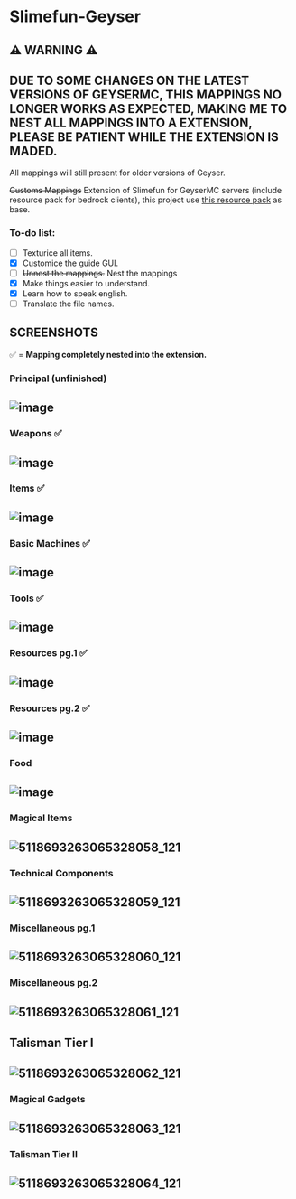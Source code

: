 # Slimefun-Geyser

## ⚠ WARNING ⚠
## DUE TO SOME CHANGES ON THE LATEST VERSIONS OF GEYSERMC, THIS MAPPINGS NO LONGER WORKS AS EXPECTED, MAKING ME TO NEST ALL MAPPINGS INTO A EXTENSION, PLEASE BE PATIENT WHILE THE EXTENSION IS MADED.

All mappings will still present for older versions of Geyser.


~~Customs Mappings~~ Extension of Slimefun for GeyserMC servers (include resource pack for bedrock clients), this project use [this resource pack](https://github.com/xMikux/Slimefun-Resourcepack) as base.

### To-do list:
- [ ] Texturice all items.
- [x] Customice the guide GUI.
- [ ] ~~Unnest the mappings.~~ Nest the mappings
- [x] Make things easier to understand.
- [x] Learn how to speak english.
- [ ] Translate the file names.

## SCREENSHOTS
✅ = **Mapping completely nested into the extension.**
### Principal (unfinished)
![image](https://user-images.githubusercontent.com/86848962/178095545-d5d8d506-cc42-402d-8944-07aa3f10c4dc.png)
---
### Weapons ✅
![image](https://user-images.githubusercontent.com/86848962/178095563-f5270b8b-befe-4f4c-b3cb-103d68e353f3.png)
---
### Items ✅
![image](https://user-images.githubusercontent.com/86848962/178095577-d6e2088e-7c4d-4618-82cb-f7c2a223ec29.png)
---
### Basic Machines ✅
![image](https://user-images.githubusercontent.com/86848962/178095592-37b5662a-6020-4551-8fce-c9d6b48ae2d7.png)
---
### Tools ✅
![image](https://user-images.githubusercontent.com/86848962/178095601-359bb946-4978-4f83-b522-5c0e18a7a3d1.png)
---
### Resources pg.1 ✅
![image](https://user-images.githubusercontent.com/86848962/178095628-d6563678-4a35-43e1-97dc-fafd3927c45b.png)
---
### Resources pg.2 ✅
![image](https://user-images.githubusercontent.com/86848962/178095649-48ccfff9-b14d-4299-9605-569d33988e8f.png)
---
### Food
![image](https://user-images.githubusercontent.com/86848962/178095666-84a8963d-076b-439d-a533-b2db09d6ab44.png)
---
### Magical Items
![5118693263065328058_121](https://user-images.githubusercontent.com/86848962/164431163-1a1af0c6-3bb1-448e-8d11-b9a01658d5c1.jpg)
---
### Technical Components
![5118693263065328059_121](https://user-images.githubusercontent.com/86848962/164431456-54680cb2-d808-4460-9bfd-b6f160847f32.jpg)
---
### Miscellaneous pg.1
![5118693263065328060_121](https://user-images.githubusercontent.com/86848962/164432591-45af76bc-0251-43a2-af48-27a406ea43d0.jpg)
---
### Miscellaneous pg.2
![5118693263065328061_121](https://user-images.githubusercontent.com/86848962/164432836-8ef4b45e-553a-4633-a78a-099307d054a6.jpg)
---
## Talisman Tier I
![5118693263065328062_121](https://user-images.githubusercontent.com/86848962/164433085-ef5a3539-ba19-4150-b13c-21501330c9ae.jpg)
---
### Magical Gadgets
![5118693263065328063_121](https://user-images.githubusercontent.com/86848962/164433402-ce903753-fc36-4be1-80ac-f6f5418a219d.jpg)
---
### Talisman Tier II
![5118693263065328064_121](https://user-images.githubusercontent.com/86848962/164436793-25818f76-2138-4be5-9a57-89724a5934f5.jpg)
---

